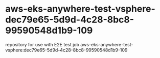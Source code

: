 # aws-eks-anywhere-test-vsphere-dec79e65-5d9d-4c28-8bc8-99590548d1b9-109
repository for use with E2E test job aws-eks-anywhere-test-vsphere:dec79e65-5d9d-4c28-8bc8-99590548d1b9-109
